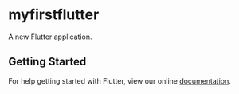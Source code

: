 # myfirstflutter

A new Flutter application.

## Getting Started

For help getting started with Flutter, view our online
[documentation](https://flutter.io/).

